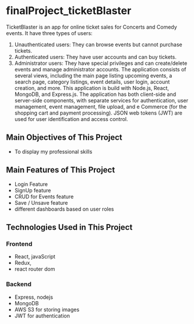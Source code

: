 # finalProject_ticketBlaster
TicketBlaster is an app for online ticket sales for Concerts and Comedy events. It have three types of users:
1. Unauthenticated users: They can browse events but cannot purchase tickets.
2. Authenticated users: They have user accounts and can buy tickets.
3. Administrator users: They have special privileges and can create/delete events and manage administrator accounts.
    The application consists of several views, including the main page listing upcoming events, a search page, category listings, event details, user login, account creation, and more.
   This application is build with Node.js, React, MongoDB, and Express.js.
   The application has both client-side and server-side components, with separate services for authentication, user management, event management, file upload, and e Commerce (for the shopping cart and payment processing).
   JSON web tokens (JWT) are used for user identification and access control.

## Main Objectives of This Project

* To display my professional skills

## Main Features of This Project

* Login Feature
* SignUp feature
* CRUD for Events feature
* Save / Unsave feature
* different dashboards based on user roles

## Technologies Used in This Project

### Frontend

* React, javaScript
* Redux, 
* react router dom

### Backend

* Express, nodejs
* MongoDB
* AWS S3 for storing images
* JWT for authentication
